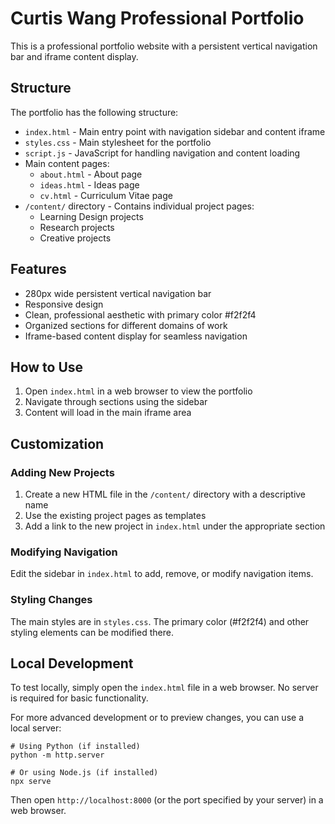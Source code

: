 # Curtis Wang Professional Portfolio

This is a professional portfolio website with a persistent vertical navigation bar and iframe content display.

## Structure

The portfolio has the following structure:

- `index.html` - Main entry point with navigation sidebar and content iframe
- `styles.css` - Main stylesheet for the portfolio
- `script.js` - JavaScript for handling navigation and content loading
- Main content pages:
  - `about.html` - About page
  - `ideas.html` - Ideas page
  - `cv.html` - Curriculum Vitae page
- `/content/` directory - Contains individual project pages:
  - Learning Design projects
  - Research projects
  - Creative projects

## Features

- 280px wide persistent vertical navigation bar
- Responsive design
- Clean, professional aesthetic with primary color #f2f2f4
- Organized sections for different domains of work
- Iframe-based content display for seamless navigation

## How to Use

1. Open `index.html` in a web browser to view the portfolio
2. Navigate through sections using the sidebar
3. Content will load in the main iframe area

## Customization

### Adding New Projects

1. Create a new HTML file in the `/content/` directory with a descriptive name
2. Use the existing project pages as templates
3. Add a link to the new project in `index.html` under the appropriate section

### Modifying Navigation

Edit the sidebar in `index.html` to add, remove, or modify navigation items.

### Styling Changes

The main styles are in `styles.css`. The primary color (#f2f2f4) and other styling elements can be modified there.

## Local Development

To test locally, simply open the `index.html` file in a web browser. No server is required for basic functionality.

For more advanced development or to preview changes, you can use a local server:

```
# Using Python (if installed)
python -m http.server

# Or using Node.js (if installed)
npx serve
```

Then open `http://localhost:8000` (or the port specified by your server) in a web browser.
